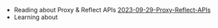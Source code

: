 - Reading about Proxy & Reflect APIs [2023-09-29-Proxy-Reflect-APIs](../WebDev/2023-09-29-Proxy-Reflect-APIs.md)
- Learning about 


